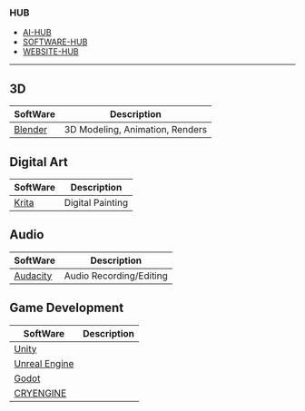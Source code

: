 ### HUB

* [AI-HUB](https://github.com/MarcelvanDuijnDev/AI-HUB)
* [SOFTWARE-HUB](https://github.com/MarcelvanDuijnDev/Software-HUB)
* [WEBSITE-HUB](https://github.com/MarcelvanDuijnDev/WEBSITE-HUB)

<hr>

## 3D

|SoftWare|Description|
|----|----|
|[Blender](https://www.blender.org/)|3D Modeling, Animation, Renders|


## Digital Art

|SoftWare|Description|
|----|----|
|[Krita](https://krita.org/)|Digital Painting|


## Audio

|SoftWare|Description|
|----|----|
|[Audacity](https://www.audacityteam.org/)|Audio Recording/Editing|


## Game Development

|SoftWare|Description|
|----|----|
|[Unity](https://unity.com/)||
|[Unreal Engine](https://www.unrealengine.com/)||
|[Godot](https://godotengine.org/)||
|[CRYENGINE](https://www.cryengine.com/)||
